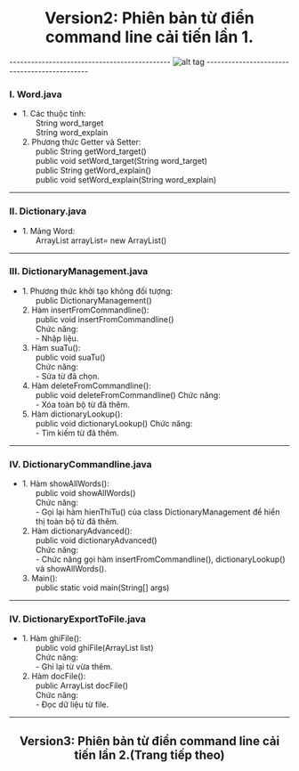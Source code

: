 <h1 align="center"> Version2: Phiên bản từ điển command line cải tiến lần 1. </h1>

--------------------------------------------- ![alt tag](https://raw.githubusercontent.com/UET-INT2204-12-fall-18/assignment-1-dictionary-teen-titan/master/Version2/Version2.png) ---------------------------------------------

<h3>I. Word.java<br></h3>
<ul>
	<li>
		1. Các thuộc tính:
		<ol>
			String word_target<br>
    			String word_explain<br>
		</ol>
		2. Phương thức Getter và Setter:
		<ol>
			public String getWord_target()<br>
			public void setWord_target(String word_target)<br>
			public String getWord_explain()<br>
			public void setWord_explain(String word_explain)<br>
		</ol>
  	</li>
</ul> <hr>
<h3>II. Dictionary.java<br></h3>
<ul>
  	<li>
      		1. Mảng Word:
		<ol>
			ArrayList<Word> arrayList= new ArrayList<Word>()
		</ol>
  	</li>
</ul> <hr>
<h3>III. DictionaryManagement.java<br></h3>
<ul>
  	<li>
		1. Phương thức khởi tạo không đối tượng:
		<ol>
			public DictionaryManagement()
		</ol>
		2. Hàm insertFromCommandline():
		<ol>
			public void insertFromCommandline()<br>
			Chức năng:<br>
			- Nhập liệu.
		</ol>
		3. Hàm suaTu():
		<ol>
			public void suaTu()<br>
			Chức năng:<br>
			- Sửa từ đã chọn.
		</ol>
		4. Hàm deleteFromCommandline():
		<ol>
			public void deleteFromCommandline()
			Chức năng:<br>
			- Xóa toàn bộ từ đã thêm.
		</ol>
		5. Hàm dictionaryLookup():
		<ol>
			public void dictionaryLookup()
			Chức năng:<br>
			- Tìm kiếm từ đã thêm.
		</ol>
  	</li>
</ul> <hr>
<h3>IV. DictionaryCommandline.java</h3>
<ul>
   	<li>
      		1. Hàm showAllWords():
		<ol>
			public void showAllWords()<br>
			Chức năng:<br>
			- Gọi lại hàm hienThiTu() của class DictionaryManagement để hiển thị toàn bộ từ đã thêm.
		</ol>
		2. Hàm dictionaryAdvanced():
		<ol>
			public void dictionaryAdvanced()<br>
			Chức năng:<br>
			- Chức năng gọi hàm insertFromCommandline(), dictionaryLookup() và showAllWords().
		</ol>
		3. Main():
		<ol>
			public static void main(String[] args)
		</ol>
  	</li>	
</ul> <hr>
<h3>IV. DictionaryExportToFile.java</h3>
<ul>
   	<li>
      		1. Hàm ghiFile():
		<ol>
			public void ghiFile(ArrayList <Word> list)<br>
			Chức năng:<br>
			- Ghi lại từ vừa thêm.
		</ol>
		2. Hàm docFile():
		<ol>
			public ArrayList docFile()<br>
			Chức năng:<br>
			- Đọc dữ liệu từ file.
		</ol>
  	</li>	
</ul> <hr>
<h2 align="center"> Version3: Phiên bản từ điển command line cải tiến lần 2.(Trang tiếp theo) </h2>
